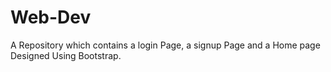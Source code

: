# Web-Dev

A Repository which contains a login Page, a signup Page and a Home page Designed Using Bootstrap.
